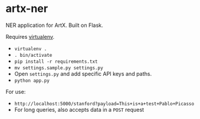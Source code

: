 artx-ner
========

NER application for ArtX. Built on Flask.

Requires [virtualenv](http://www.virtualenv.org/en/latest/).

* `virtualenv .`
* `. bin/activate`
* `pip install -r requirements.txt`
* `mv settings.sample.py settings.py`
* Open `settings.py` and add specific API keys and paths.
* `python app.py`

For use:

* `http://localhost:5000/stanford?payload=This+is+a+test+Pablo+Picasso`
* For long queries, also accepts data in a `POST` request